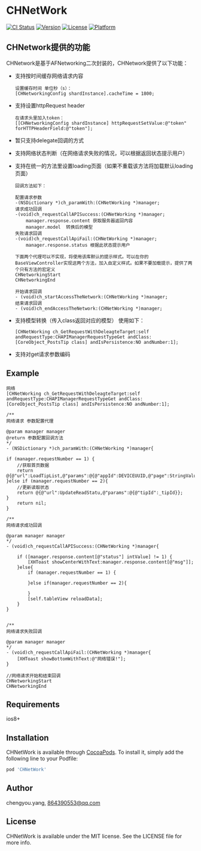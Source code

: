 # CHNetWork

[![CI Status](http://img.shields.io/travis/chengyou.yang/CHNetWork.svg?style=flat)](https://travis-ci.org/chengyou.yang/CHNetWork)
[![Version](https://img.shields.io/cocoapods/v/CHNetWork.svg?style=flat)](http://cocoapods.org/pods/CHNetWork)
[![License](https://img.shields.io/cocoapods/l/CHNetWork.svg?style=flat)](http://cocoapods.org/pods/CHNetWork)
[![Platform](https://img.shields.io/cocoapods/p/CHNetWork.svg?style=flat)](http://cocoapods.org/pods/CHNetWork)

## CHNetwork提供的功能
CHNetwork是基于AFNetworking二次封装的，CHNetwork提供了以下功能：
- 支持按时间缓存网络请求内容
    ```
    设置缓存时间 单位秒（s）：
    [CHNetworkingConfig shardInstance].cacheTime = 1800;
    ```
- 支持设置httpRequest header
    ```
    在请求头里加入token：
    [[CHNetworkingConfig shardInstance] httpRequestSetValue:@"token" forHTTPHeaderField:@"token"];
    ```
- 暂只支持delegate回调的方式
- 支持网络状态判断（在网络请求失败的情况，可以根据返回状态提示用户）
- 支持在统一的方法里设置loading页面（如果不重载该方法将加载默认loading页面）
    ```
    回调方法如下：

    配置请求参数
    -(NSDictionary *)ch_paramWith:(CHNetWorking *)manager;
    请求成功回调
    -(void)ch_requestCallAPISuccess:(CHNetWorking *)manager;
        manager.response.content 获取服务器返回内容
        manager.model  转换后的模型
    失败请求回调
    -(void)ch_requestCallApiFail:(CHNetWorking *)manager;
        manager.response.status 根据此状态提示用户
    
    下面两个代理可以不实现，将使用该库默认的提示样式。可以在你的BaseViewController实现这两个方法，加入自定义样式。如果不要加载提示，提供了两个只有方法的宏定义  
    CHNetworkingStart  
    CHNetworkingEnd

    开始请求回调
    - (void)ch_startAccessTheNetwork:(CHNetWorking *)manager;
    结束请求回调
    - (void)ch_endAccessTheNetwork:(CHNetWorking *)manager;
    ```
- 支持模型转换（传入class返回对应的模型）
    使用如下：
    ```
    [CHNetWorking ch_GetRequestWithDeleagteTarget:self andRequestType:CHAPIManagerRequestTypeGet andClass:[CoreObject_PostsTip class] andIsPersistence:NO andNumber:1];
    ```

- 支持对get请求参数编码
## Example
```
网络
[CHNetWorking ch_GetRequestWithDeleagteTarget:self andRequestType:CHAPIManagerRequestTypeGet andClass:[CoreObject_PostsTip class] andIsPersistence:NO andNumber:1];

/**
网络请求 参数配置代理

@param manager manager
@return 参数配置回调方法
*/
- (NSDictionary *)ch_paramWith:(CHNetWorking *)manager{

if (manager.requestNumber == 1) {
    //获取首页数据
    return @{@"url":LoadTipList,@"params":@{@"appId":DEVICEUUID,@"page":StringValue(_startIndex),@"rows":StringValue(_pageSize)}};
}else if (manager.requestNumber == 2){
    //更新读取状态
    return @{@"url":UpdateReadStatu,@"params":@{@"tipId":_tipId}};
}
    return nil;
}

/**
网络请求成功回调

@param manager manager
*/
- (void)ch_requestCallAPISuccess:(CHNetWorking *)manager{

    if ([manager.response.content[@"status"] intValue] != 1) {
        [XHToast showCenterWithText:manager.response.content[@"msg"]];
    }else{
        if (manager.requestNumber == 1) {
            
        }else if(manager.requestNumber == 2){
            
        }
        [self.tableView reloadData];
    }
}


/**
网络请求失败回调

@param manager manager
*/
- (void)ch_requestCallApiFail:(CHNetWorking *)manager{
    [XHToast showBottomWithText:@"网络错误!"];
}

//网络请求开始和结束回调
CHNetworkingStart  
CHNetworkingEnd

```

## Requirements

ios8+

## Installation

CHNetWork is available through [CocoaPods](http://cocoapods.org). To install
it, simply add the following line to your Podfile:

```ruby
pod 'CHNetWork'
```

## Author

chengyou.yang, 864390553@qq.com

## License

CHNetWork is available under the MIT license. See the LICENSE file for more info.
